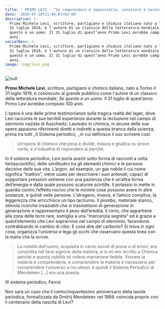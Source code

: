 ```yaml
---
title: ' PRIMO LEVI - “Se comprendere è impossibile, conoscere è necessario.”'
date: '2019-07-24T11:48:01+02:00'
description: >-
  Primo Michele Levi, scrittore, partigiano e chimico italiano nato a Torino il
  31 luglio 1919, è l'autore di un classico della letteratura mondiale, Se
  questo è un uomo. Il 31 luglio di quest’anno Primo Levi avrebbe compiuto 100
  anni. 
socialDesc: >-
  Primo Michele Levi, scrittore, partigiano e chimico italiano nato a Torino il
  31 luglio 1919, è l'autore di un classico della letteratura mondiale, Se
  questo è un uomo. Il 31 luglio di quest’anno Primo Levi avrebbe compiuto 100
  anni.
image: /img/levi.png
---
```

![null](/img/levi.png)

**Primo Michele Levi**, scrittore, partigiano e chimico italiano, nato a Torino il 31 luglio 1919, è conosciuto al grande pubblico come l'autore di un classico della letteratura mondiale, _Se questo è un uomo._ Il 31 luglio di quest’anno Primo Levi avrebbe compiuto 100 anni. 

L'opera è una delle prime testimonianze sulla tragica realtà dei lager, dove Levi racconta le sue terribili esperienze durante la reclusione nel campo di sterminio nazista di Auschwitz. Laureato in chimica, in alcune delle sue opere appaiono riferimenti diretti e indiretti a questa branca della scienza, prima tra tutti  _Il Sistema periodico, _in cui definisce il suo scrivere così: 

> Un’opera di chimico che pesa e divide, misura e giudica su prove certe, e s'industria di rispondere ai perché.

In _Il sistema periodico_, Levi porta avanti sotto forma di racconti a volta fantascientifici, delle similitudini tra gli elementi chimici e le persone decisive della sua vita. L’argon, ad esempio, un gas nobile il cui nome significa “inattivo”, viene usato per descrivere i suoi antenati, capaci di sopportare pressioni estreme con una pazienza che è un’altra forma dell’energia e dalla quale possono scaturire scintille. Il potassio lo mette in guardia contro l’effetto nocivo che le minime cose possono avere in altre sostanze, e quindi nelle persone. L’idrogeno, invece, è l’amico complice, la leggerezza che arricchisce un tipo taciturno. Il piombo, materiale stanco, stimola ricerche insaziabili che si trasmettono di generazione in generazione e rappresentano il peso dell’eredità. Il cerio, che appartiene alla zona delle terre rare, somiglia a una “mercanzia segreta” ed è grazie a quest’elemento che Levi sopravvive nel campo di sterminio, facendone contrabbando in cambio di cibo. E cosa dire del carbonio? Si trova in ogni cosa, organizza l’universo e lega gli occhi che osservano questa linea con la mano che la scrive.

> La nobiltà dell'uomo, acquisita in cento secoli di prove e di errori, era consistita nel farsi signore della materia, e io mi ero iscritto a Chimica perché a questa nobiltà mi volevo mantenere fedele. Vincere la materia è comprenderla, e comprendere la materia è necessario per comprendere l'universo e noi stessi: e quindi il Sistema Periodico di Mendeleev \[...] era una poesia.

(Il sistema periodico, Ferro)

Non sarà un caso che il centocinquantesimo anniversario della tavola periodica, formalizzata da Dmitrij Mendeleev nel 1869, coincida proprio con il centenario della nascita di Levi?
